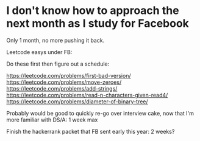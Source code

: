 


# I don't know how to approach the next month as I study for Facebook

Only 1 month, no more pushing it back. 


Leetcode easys under FB:

Do these first then figure out a schedule: 

https://leetcode.com/problems/first-bad-version/
https://leetcode.com/problems/move-zeroes/ 
https://leetcode.com/problems/add-strings/
https://leetcode.com/problems/read-n-characters-given-read4/ 
https://leetcode.com/problems/diameter-of-binary-tree/ 


Probably would be good to quickly re-go over interview cake,
now that I'm more familiar with DS/A: 1 week max

Finish the hackerrank packet that FB sent early this year: 2 weeks? 

